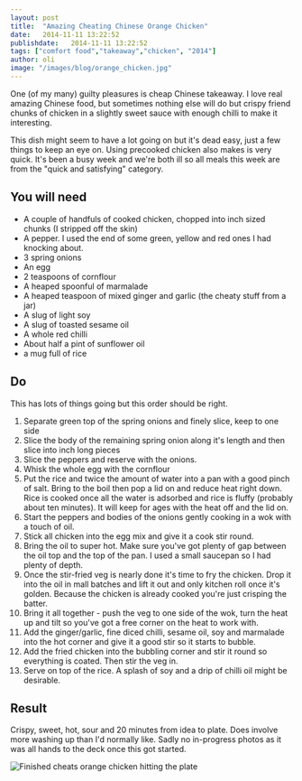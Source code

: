 ```yaml
---
layout: post
title:  "Amazing Cheating Chinese Orange Chicken"
date:   2014-11-11 13:22:52
publishdate:   2014-11-11 13:22:52
tags: ["comfort food","takeaway","chicken", "2014"]
author: oli
image: "/images/blog/orange_chicken.jpg"
---
```


One (of my many) guilty pleasures is cheap Chinese takeaway.  I love real amazing Chinese food, but sometimes nothing else will do but crispy friend chunks of chicken in a slightly sweet sauce with enough chilli to make it interesting.

This dish might seem to have a lot going on but it's dead easy, just a few things to keep an eye on.  Using precooked chicken also makes is very quick.  It's been a busy week and we're both ill so all meals this week are from the "quick and satisfying" category.


## You will need

* A couple of handfuls of cooked chicken, chopped into inch sized chunks (I stripped off the skin)
* A pepper.  I used the end of some green, yellow and red ones I had knocking about.
* 3 spring onions
* An egg
* 2 teaspoons of cornflour
* A heaped spoonful of marmalade
* A heaped teaspoon of mixed ginger and garlic (the cheaty stuff from a jar)
* A slug of light soy
* A slug of toasted sesame oil
* A whole red chilli
* About half a pint of sunflower oil
* a mug full of rice


## Do

This has lots of things going but this order should be right.

1. Separate green top of the spring onions and finely slice, keep to one side
2. Slice the body of the remaining spring onion along it's length and then slice into inch long pieces
3. Slice the peppers and reserve with the onions.
4. Whisk the whole egg with the cornflour
5. Put the rice and twice the amount of water into a pan with a good pinch of salt.  Bring to the boil then pop a lid on and reduce heat right down.  Rice is cooked once all the water is adsorbed and rice is fluffy (probably about ten minutes).  It will keep for ages with the heat off and the lid on.
6. Start the peppers and bodies of the onions gently cooking in a wok with a touch of oil.
7. Stick all chicken into the egg mix and give it a cook stir round.
8. Bring the oil to super hot.  Make sure you've got plenty of gap between the oil top and the top of the pan.  I used a small saucepan so I had plenty of depth.
9. Once the stir-fried veg is nearly done it's time to fry the chicken.  Drop it into the oil in mall batches and lift it out and only kitchen roll once it's golden.  Because the chicken is already cooked you're just crisping the batter.
10. Bring it all together - push the veg to one side of the wok, turn the heat up and tilt so you've got a free corner on the heat to work with.
11. Add the ginger/garlic, fine diced chilli, sesame oil, soy and marmalade into the hot corner and give it a good stir so it starts to bubble.
12. Add the fried chicken into the bubbling corner and stir it round so everything is coated.  Then stir the veg in.
13. Serve on top of the rice.  A splash of soy and a drip of chilli oil might be desirable.



## Result

Crispy, sweet, hot, sour and 20 minutes from idea to plate.  Does involve more washing up than I'd normally like.  Sadly no in-progress photos as it was all hands to the deck once this got started.

![Finished cheats orange chicken hitting the plate](/images/blog/orange_chicken.jpg "Finished cheats orange chicken hitting the plate")

